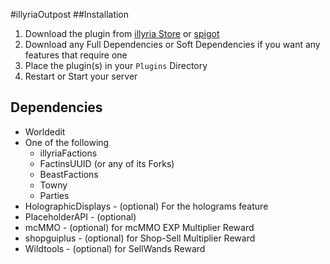 #illyriaOutpost
##Installation

1. Download the plugin from [illyria Store](https://store.illyria.io/product/illyria_outpost) or [spigot](https://www.spigotmc.org/resources/savageoutpost-the-ultimate-outposts-plugin.68779/)
1. Download any Full Dependencies or Soft Dependencies if you want any features that require one
1. Place the plugin(s) in your ``Plugins`` Directory
1. Restart or Start your server

## Dependencies
* Worldedit
* One of the following
    * illyriaFactions
    * FactinsUUID (or any of its Forks)
    * BeastFactions
    * Towny
    * Parties
* HolographicDisplays - (optional) For the holograms feature
* PlaceholderAPI - (optional)
* mcMMO - (optional) for mcMMO EXP Multiplier Reward
* shopguiplus - (optional) for  Shop-Sell Multiplier Reward
* Wildtools - (optional) for SellWands Reward
